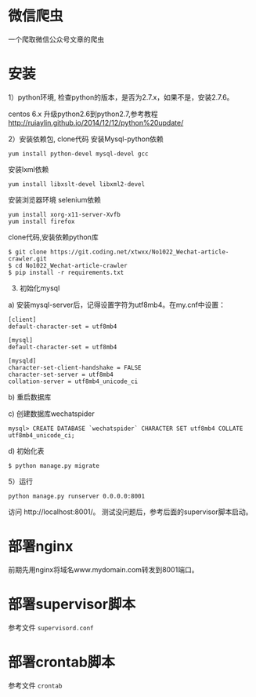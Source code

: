 # 微信爬虫
一个爬取微信公众号文章的爬虫

# 安装

1）python环境, 检查python的版本，是否为2.7.x，如果不是，安装2.7.6。

centos 6.x 升级python2.6到python2.7,参考教程 http://ruiaylin.github.io/2014/12/12/python%20update/

2）安装依赖包, clone代码
安装Mysql-python依赖
```
yum install python-devel mysql-devel gcc
```

安装lxml依赖
```
yum install libxslt-devel libxml2-devel
```

安装浏览器环境 selenium依赖
```
yum install xorg-x11-server-Xvfb
yum install firefox
```

clone代码,安装依赖python库
```
$ git clone https://git.coding.net/xtwxx/No1022_Wechat-article-crawler.git
$ cd No1022_Wechat-article-crawler
$ pip install -r requirements.txt
```

3) 初始化mysql

a) 安装mysql-server后，记得设置字符为utf8mb4。在my.cnf中设置：

```
[client]
default-character-set = utf8mb4

[mysql]
default-character-set = utf8mb4

[mysqld]
character-set-client-handshake = FALSE
character-set-server = utf8mb4
collation-server = utf8mb4_unicode_ci
```

b) 重启数据库

c) 创建数据库wechatspider

```
mysql> CREATE DATABASE `wechatspider` CHARACTER SET utf8mb4 COLLATE utf8mb4_unicode_ci;
```

d) 初始化表
```
$ python manage.py migrate
```

5）运行

```
python manage.py runserver 0.0.0.0:8001
```
访问 http://localhost:8001/。 测试没问题后，参考后面的supervisor脚本启动。

# 部署nginx
前期先用nginx将域名www.mydomain.com转发到8001端口。

# 部署supervisor脚本
参考文件 `supervisord.conf`

# 部署crontab脚本
参考文件 `crontab`
